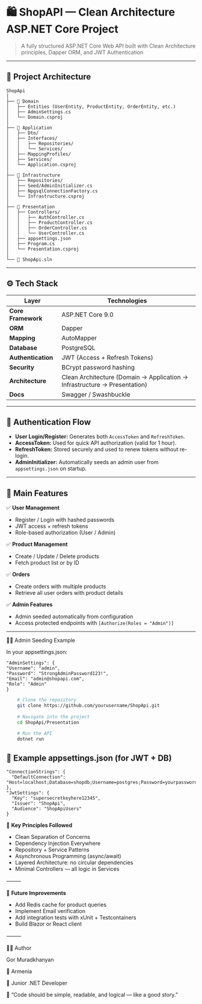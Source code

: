 # 🛍️ ShopAPI — Clean Architecture ASP.NET Core Project

> A fully structured ASP.NET Core Web API built with Clean Architecture principles, Dapper ORM, and JWT Authentication
---
## 🧠 Project Architecture
```
ShopApi
│
├── 📂 Domain
│   ├── Entities (UserEntity, ProductEntity, OrderEntity, etc.)
│   ├── AdminSettings.cs
│   └── Domain.csproj
│
├── 📂 Application
│   ├── Dto/
│   ├── Interfaces/
│   │   ├── Repositories/
│   │   └── Services/
│   ├── MappingProfiles/
│   ├── Services/
│   └── Application.csproj
│
├── 📂 Infrastructure
│   ├── Repositories/
│   ├── Seed/AdminInitializer.cs
│   ├── NpgsqlConnectionFactory.cs
│   └── Infrastructure.csproj
│
├── 📂 Presentation
│   ├── Controllers/
│   │   ├── AuthController.cs
│   │   ├── ProductController.cs
│   │   ├── OrderController.cs
│   │   └── UserController.cs
│   ├── appsettings.json
│   ├── Program.cs
│   └── Presentation.csproj
│
└── 📜 ShopApi.sln
```
---

## ⚙️ Tech Stack

| Layer | Technologies |
|-------|---------------|
| **Core Framework** | ASP.NET Core 9.0 |
| **ORM** | Dapper |
| **Mapping** | AutoMapper |
| **Database** | PostgreSQL |
| **Authentication** | JWT (Access + Refresh Tokens) |
| **Security** | BCrypt password hashing |
| **Architecture** | Clean Architecture (Domain → Application → Infrastructure → Presentation) |
| **Docs** | Swagger / Swashbuckle |

---

## 🔐 Authentication Flow

- **User Login/Register:** Generates both `AccessToken` and `RefreshToken`.
- **AccessToken:** Used for quick API authorization (valid for 1 hour).
- **RefreshToken:** Stored securely and used to renew tokens without re-login.
- **AdminInitializer:** Automatically seeds an admin user from `appsettings.json` on startup.

---

## 🧩 Main Features

✅ **User Management**
- Register / Login with hashed passwords
- JWT access + refresh tokens
- Role-based authorization (User / Admin)

✅ **Product Management**
- Create / Update / Delete products
- Fetch product list or by ID

✅ **Orders**
- Create orders with multiple products
- Retrieve all user orders with product details

✅ **Admin Features**
- Admin seeded automatically from configuration
- Access protected endpoints with `[Authorize(Roles = "Admin")]`

---
🧑‍💻 Admin Seeding Example

In your appsettings.json:
```
"AdminSettings": {
"Username": "admin",
"Password": "StrongAdminPassword123!",
"Email": "admin@shopapi.com",
"Role": "Admin"
}
```

```bash
    # Clone the repository
    git clone https://github.com/yourusername/ShopApi.git
    
    # Navigate into the project
    cd ShopApi/Presentation
    
    # Run the API
    dotnet run
```

## 🧩 Example appsettings.json (for JWT + DB)
```
"ConnectionStrings": {
  "DefaultConnection": "Host=localhost;Database=shopdb;Username=postgres;Password=yourpassword"
},
"JwtSettings": {
  "Key": "supersecretkeyhere12345",
  "Issuer": "ShopApi",
  "Audience": "ShopApiUsers"
}
```

🧠 **Key Principles Followed**
- Clean Separation of Concerns
- Dependency Injection Everywhere
- Repository + Service Patterns
- Asynchronous Programming (async/await)
- Layered Architecture: no circular dependencies
- Minimal Controllers — all logic in Services

⸻

🚀 **Future Improvements**
- Add Redis cache for product queries
- Implement Email verification
- Add integration tests with xUnit + Testcontainers
- Build Blazor or React client

⸻

👨‍💻 Author

Gor Muradkhanyan

📍 Armenia

💼 Junior .NET Developer

💬 “Code should be simple, readable, and logical — like a good story.”

